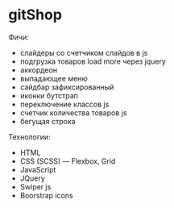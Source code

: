 # gitShop

Фичи:

+ слайдеры со счетчиком слайдов в js
+ подгрузка товаров load more через jquery
+ аккордеон
+ выпадающее меню
+ сайдбар зафиксированный
+ иконки бутстрап
+ переключение классов js
+ счетчик количества товаров js
+ бегущая строка

Технологии:

+ HTML
+ CSS (SCSS) — Flexbox, Grid
+ JavaScript
+ JQuery
+ Swiper js
+ Boorstrap icons